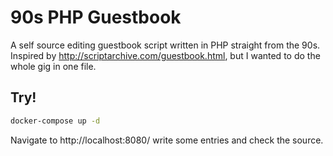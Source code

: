 # 90s PHP Guestbook

A self source editing guestbook script written in PHP straight from the 90s.
Inspired by http://scriptarchive.com/guestbook.html, but I wanted to do the whole gig in one file.

## Try!

```bash
docker-compose up -d
```

Navigate to http://localhost:8080/ write some entries and check the source.
